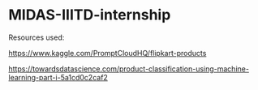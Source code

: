 # MIDAS-IIITD-internship

Resources used: 

https://www.kaggle.com/PromptCloudHQ/flipkart-products

https://towardsdatascience.com/product-classification-using-machine-learning-part-i-5a1cd0c2caf2
